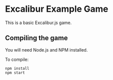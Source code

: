 # Excalibur Example Game

This is a basic Excalibur.js game.

## Compiling the game

You will need Node.js and NPM installed.

To compile:

    npm install
    npm start